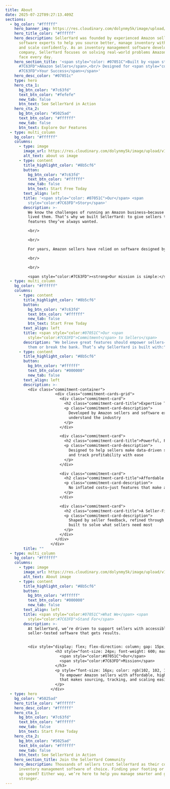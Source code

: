 ```yaml
---
title: About
date: 2025-07-22T09:27:13.409Z
sections:
  - bg_color: "#ffffff"
    hero_banner_img: https://res.cloudinary.com/dolynmy5k/image/upload/v1751277056/Frame_3381_vakqzi.png
    hero_title_color: "#ffffff"
    hero_description: SellerYard was founded by experienced Amazon sellers and
      software experts to help you source better, manage inventory with ease,
      and scale confidently. As an inventory management software development
      company, SellerYard focuses on solving real-world problems Amazon sellers
      face every day.
    hero_section_title: '<span style="color: #07051C">Built by <span style="color:
      #7C63FD">Amazon Sellers</span>,<br/> Designed for <span style="color:
      #7C63FD">Your Success</span></span>'
    hero_desc_color: "#07051c"
    type: hero
    hero_cta_1:
      bg_btn_color: "#7c63fd"
      text_btn_color: "#fefefe"
      new_tab: false
      btn_text: See SellerYard in Action
    hero_cta_2:
      bg_btn_color: "#5025ad"
      text_btn_color: "#ffffff"
      new_tab: false
      btn_text: Explore Our Features
  - type: multi_column
    bg_color: "#ffffff"
    columns:
      - type: image
        image_url: https://res.cloudinary.com/dolynmy5k/image/upload/v1753179662/Image_1_z1y8pr.png
        alt_text: about us image
      - type: content
        title_highlight_color: "#8b5cf6"
        button:
          bg_btn_color: "#7c63fd"
          text_btn_color: "#ffffff"
          new_tab: false
          btn_text: Start Free Today
        text_align: left
        title: '<span style="color: #07051C">Our</span> <span
          style="color:#7C63FD">Story</span>'
        description: >-
          We know the challenges of running an Amazon business—because we’ve
          lived them. That’s why we built SellerYard: to give sellers the
          features they’ve always wanted.

          <br/>

          <br/>

          For years, Amazon sellers have relied on software designed by developers who don’t sell on Amazon. We took a different approach. With extensive Amazon selling experience and years of software development expertise, we developed SellerYard—a powerful yet affordable platform tailored to the real needs of arbitrage and wholesale sellers.

          <br/>

          <br/>

          <span style="color:#7C63FD"><strong>Our mission is simple:</strong></span> help Amazon sellers source optimally, restock efficiently, and maximize profitability—without overpaying for warehouse inventory management software.
  - type: multi_column
    bg_color: "#ffffff"
    columns:
      - type: content
        title_highlight_color: "#8b5cf6"
        button:
          bg_btn_color: "#7c63fd"
          text_btn_color: "#ffffff"
          new_tab: false
          btn_text: Start Free Today
        text_align: left
        title: <span style="color:#07051C">Our <span
          style="color:#7C63FD">Commitment</span> to Sellers</span>
        description: "We believe great features should empower sellers—not overwhelm
          them or break the bank. That’s why SellerYard is built with:"
      - type: content
        title_highlight_color: "#8b5cf6"
        button:
          bg_btn_color: "#ffffff"
          text_btn_color: "#000000"
          new_tab: false
        text_align: left
        description: >-
          <div class="commitment-container">
                      <div class="commitment-cards-grid">
                        <div class="commitment-card">
                          <h2 class="commitment-card-title">Expertise That Matters</h2>
                          <p class="commitment-card-description">
                            Developed by Amazon sellers and software experts who truly
                            understand the industry
                          </p>
                        </div>

                        <div class="commitment-card">
                          <h2 class="commitment-card-title">Powerful, Practical Features</h2>
                          <p class="commitment-card-description">
                            Designed to help sellers make data-driven sourcing decisions
                            and track profitability with ease
                          </p>
                        </div>

                        <div class="commitment-card">
                          <h2 class="commitment-card-title">Affordable Pricing</h2>
                          <p class="commitment-card-description">
                            No inflated costs—just features that make a difference
                          </p>
                        </div>

                        <div class="commitment-card">
                          <h2 class="commitment-card-title">A Seller-First Approach</h2>
                          <p class="commitment-card-description">
                            Shaped by seller feedback, refined through experience, and
                            built to solve what sellers need most
                          </p>
                        </div>
                      </div>
                    </div>
        title: ""
  - type: multi_column
    bg_color: "#ffffff"
    columns:
      - type: image
        image_url: https://res.cloudinary.com/dolynmy5k/image/upload/v1753179246/Image_2_j8zrig.png
        alt_text: About image
      - type: content
        title_highlight_color: "#8b5cf6"
        button:
          bg_btn_color: "#ffffff"
          text_btn_color: "#000000"
          new_tab: false
        text_align: left
        title: <span style="color:#07051C">What We</span> <span
          style="color:#7C63FD">Stand For</span>
        description: >-
          At SellerYard, we’re driven to support sellers with accessible,
          seller-tested software that gets results.


          <div style="display: flex; flex-direction: column; gap: 15px;">
                      <h3 style="font-size: 24px; font-weight: 600; margin-bottom: 10px; color: rgb(51, 51, 51);">
                        <span style="color:#07051C">Our</span>
                        <span style="color:#7C63FD">Mission</span>
                      </h3>
                      <p style="font-size: 16px; color: rgb(102, 102, 102); line-height: 1.6; margin: 0px;">
                        To empower Amazon sellers with affordable, high-quality software
                        that makes sourcing, tracking, and scaling easier.
                      </p>
                    </div>
  - type: hero
    bg_color: "#5025ad"
    hero_title_color: "#ffffff"
    hero_desc_color: "#ffffff"
    hero_cta_1:
      bg_btn_color: "#7c63fd"
      text_btn_color: "#ffffff"
      new_tab: false
      btn_text: Start Free Today
    hero_cta_2:
      bg_btn_color: "#5025ad"
      text_btn_color: "#ffffff"
      new_tab: false
      btn_text: See SellerYard in Action
    hero_section_title: Join the SellerYard Community
    hero_description: Thousands of sellers trust SellerYard as their company
      inventory management software of choice. Finding your footing or picking
      up speed? Either way, we’re here to help you manage smarter and grow
      stronger.
---
```

